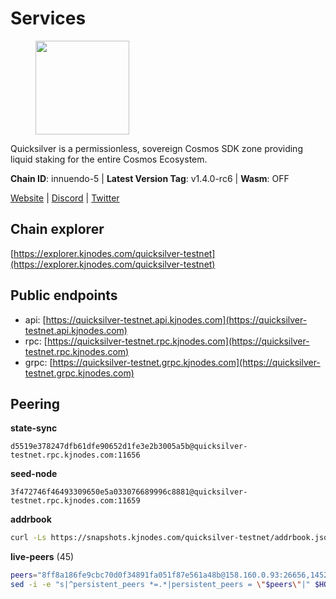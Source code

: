 # Services

<figure><img src="https://raw.githubusercontent.com/kj89/testnet_manuals/main/pingpub/logos/quicksilver.png" width="150" alt=""><figcaption></figcaption></figure>

Quicksilver is a permissionless, sovereign Cosmos SDK zone providing liquid staking for the entire Cosmos Ecosystem.

**Chain ID**: innuendo-5 | **Latest Version Tag**: v1.4.0-rc6 | **Wasm**: OFF

[Website](https://quicksilver.zone) | [Discord](https://discord.gg/quicksilverprotocol) | [Twitter](https://twitter.com/quicksilverzone)




## Chain explorer
[https://explorer.kjnodes.com/quicksilver-testnet](https://explorer.kjnodes.com/quicksilver-testnet)

## Public endpoints

* api: [https://quicksilver-testnet.api.kjnodes.com](https://quicksilver-testnet.api.kjnodes.com)
* rpc: [https://quicksilver-testnet.rpc.kjnodes.com](https://quicksilver-testnet.rpc.kjnodes.com)
* grpc: [https://quicksilver-testnet.grpc.kjnodes.com](https://quicksilver-testnet.grpc.kjnodes.com)

## Peering

**state-sync**

```text
d5519e378247dfb61dfe90652d1fe3e2b3005a5b@quicksilver-testnet.rpc.kjnodes.com:11656
```

**seed-node**

```text
3f472746f46493309650e5a033076689996c8881@quicksilver-testnet.rpc.kjnodes.com:11659
```

**addrbook**
```bash
curl -Ls https://snapshots.kjnodes.com/quicksilver-testnet/addrbook.json > $HOME/.quicksilverd/config/addrbook.json
```

**live-peers** (45)
```bash
peers="8ff8a186fe9cbc70d0f34891fa051f87e561a48b@158.160.0.93:26656,1452d484454c0f93ddf3cbf987ce1b9cadd8f23f@65.21.95.180:37656,d5519e378247dfb61dfe90652d1fe3e2b3005a5b@65.109.68.190:11656,78acdbabc08231765444b3143a222d433a5157e1@142.132.205.94:15651,cc745e98b4dc9b83c5a74d41f576feda73902dfd@65.109.38.54:20026,796e72ffc343c187cd5e8397c0c09c0671d228e0@185.16.39.51:26656,25b8b792bb14e8bfdcdfa163a14710d5645a4eba@148.251.91.77:20656,5c2a752c9b1952dbed075c56c600c3a79b58c395@95.214.55.232:27026,3c48a780b85d248e34e63eca5d44c624f93d09d5@135.181.59.162:11156,bdb93c655989b2c1882339fabb013317066dda56@95.214.52.138:26676,74abcb5243d4ffc43de6ad1a288d8e50adcd467e@65.109.80.176:20656,df10d618cfc818e5943f5eefd81f4df265f8393e@207.180.243.64:11656,8a7c6e39ada0957c42cd716cb449c7df99ec299a@195.3.221.13:56676,ee6bae1a6d4a1e07f1e4bc7963cabedc6b73426e@94.130.137.119:26656,4097143450786750475dfff254265c064dd3718b@190.15.196.193:11656,301c795b14f8988d33ec4e602b575a16a0585212@195.14.6.141:26656,9e0604571aa20314c2261d70b7d8823414702715@51.159.141.209:26656,b06ee574cf0b8641611c709a36b21c103d968c18@162.55.245.219:11656,03332cdbc3d354846a18992effbb8c20aa28f52a@65.21.133.125:28656,87d4e2b90141d5d52ed04387db4a46408c3fd66c@35.228.160.230:26656,41f7d7004cace7bd1760a5f980a86123700c8f1d@185.146.148.116:26656,70c7663dba3b5181f1c3b8c92824dad070771ac6@217.13.223.167:56656,af8cfa944802a9bd510fc3407950a15e8be86c31@213.239.217.52:30656,c9a74cdd754a8ccc9243ac2b245e4caaa78695aa@45.85.147.96:26656,e17be5f37fa2ddabdc17bb0bf893108f4854c65e@38.242.244.22:26656,78d271e4b4692ff1ee8490f3825a541558b31870@65.21.95.46:28656,4ccdccd18a480f13af85aa798356c1bf856f5c20@88.208.57.200:11656,858ba6bc33a6d13fdd9ddad344d788dcf91cf565@142.132.151.99:15651,a288baa951cbe92b253c01c3936d930af1d56424@5.161.142.236:26656,f0621c59ca7cfba98015ae2a47886fc3d9c0020c@94.130.132.227:2060,c4489720ba051c79f5bb16ae5d81341b0f248e19@141.94.252.88:26658,f8892cba967c0a182374a728cdd28a3a538f1d3a@89.58.28.70:26656,6c31ea769b18d7b20b2d738df7778fb9fc3fc380@18.236.225.32:26656,e0f0703e9ce343c46e0ec01b19216715e817b358@65.109.85.170:28656,cfbf02b41e7fe78d51abfa93f342afd0687203c0@212.227.151.143:36656,42f87cb55d5fdd222da28023613c66857398c4b8@5.22.223.252:26656,13564ca7ffcc8fa6bcc6d405c96fe8c724ec17da@88.99.213.25:11656,f7edad3ff5a85d039e7de12067c63064c5b42d63@46.4.121.72:11656,25410bff2fb7312d24c11b1e990507e5e3aa40b7@135.125.5.31:48656,7fe3007cba4de49584cbdad9489ffecfc9651c57@65.108.79.246:26673,a49d8d304e96350272dca24934b8295bc81d75d2@23.227.200.10:26656,e6bf4eca6a11035c06be529cb8c3758c2c00908f@213.170.135.20:26656,a637b94cb989909cc182623748ef179b0659f148@65.109.23.114:11156,ac0c6a8e9e700044226e9ff16b68ab4cbae6fb06@84.46.246.109:2366,46f97e49a49694aead28c27be2c19300f509e273@65.108.129.94:26656"
sed -i -e "s|^persistent_peers *=.*|persistent_peers = \"$peers\"|" $HOME/.quicksilverd/config/config.toml
```
